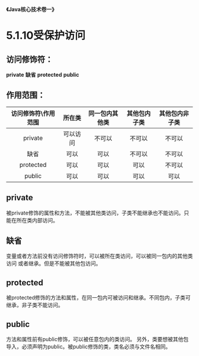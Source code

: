 **《Java核心技术卷一》**

# 5.1.10受保护访问



## 访问修饰符：
**private**
**缺省**
**protected**
**public**

## 作用范围：

| 访问修饰符\作用范围 |  所在类  | 同一包内其他类 | 其他包内子类 | 其他包内非子类 |
| :-----------------: | :------: | :------------: | :----------: | :------------: |
|       private       | 可以访问 |     不可以     |    不可以    |     不可以     |
|        缺省         |   可以   |      可以      |    不可以    |     不可以     |
|      protected      |   可以   |      可以      |     可以     |     不可以     |
|       public        |   可以   |      可以      |     可以     |      可以      |


## private
被private修饰的属性和方法，不能被其他类访问，子类不能继承也不能访问。只能在所在类内部访问。
## 缺省
变量或者方法前没有访问修饰符时，可以被所在类访问，可以被同一包内的其他类访问 或者继承。但是不能被其他包访问。
## protected
被protected修饰的方法和属性，在同一包内可被访问和继承。不同包内，子类可继承，非子类不能访问。
## public
方法和属性前有public修饰，可以被任意包内的类访问。
另外，类要想被其他包导入，必须声明为public。被public修饰的类，类名必须与文件名相同。